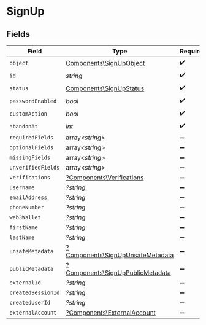 # SignUp


## Fields

| Field                                                                               | Type                                                                                | Required                                                                            | Description                                                                         |
| ----------------------------------------------------------------------------------- | ----------------------------------------------------------------------------------- | ----------------------------------------------------------------------------------- | ----------------------------------------------------------------------------------- |
| `object`                                                                            | [Components\SignUpObject](../../Models/Components/SignUpObject.md)                  | :heavy_check_mark:                                                                  | N/A                                                                                 |
| `id`                                                                                | *string*                                                                            | :heavy_check_mark:                                                                  | N/A                                                                                 |
| `status`                                                                            | [Components\SignUpStatus](../../Models/Components/SignUpStatus.md)                  | :heavy_check_mark:                                                                  | N/A                                                                                 |
| `passwordEnabled`                                                                   | *bool*                                                                              | :heavy_check_mark:                                                                  | N/A                                                                                 |
| `customAction`                                                                      | *bool*                                                                              | :heavy_check_mark:                                                                  | N/A                                                                                 |
| `abandonAt`                                                                         | *int*                                                                               | :heavy_check_mark:                                                                  | N/A                                                                                 |
| `requiredFields`                                                                    | array<*string*>                                                                     | :heavy_minus_sign:                                                                  | N/A                                                                                 |
| `optionalFields`                                                                    | array<*string*>                                                                     | :heavy_minus_sign:                                                                  | N/A                                                                                 |
| `missingFields`                                                                     | array<*string*>                                                                     | :heavy_minus_sign:                                                                  | N/A                                                                                 |
| `unverifiedFields`                                                                  | array<*string*>                                                                     | :heavy_minus_sign:                                                                  | N/A                                                                                 |
| `verifications`                                                                     | [?Components\Verifications](../../Models/Components/Verifications.md)               | :heavy_minus_sign:                                                                  | N/A                                                                                 |
| `username`                                                                          | *?string*                                                                           | :heavy_minus_sign:                                                                  | N/A                                                                                 |
| `emailAddress`                                                                      | *?string*                                                                           | :heavy_minus_sign:                                                                  | N/A                                                                                 |
| `phoneNumber`                                                                       | *?string*                                                                           | :heavy_minus_sign:                                                                  | N/A                                                                                 |
| `web3Wallet`                                                                        | *?string*                                                                           | :heavy_minus_sign:                                                                  | N/A                                                                                 |
| `firstName`                                                                         | *?string*                                                                           | :heavy_minus_sign:                                                                  | N/A                                                                                 |
| `lastName`                                                                          | *?string*                                                                           | :heavy_minus_sign:                                                                  | N/A                                                                                 |
| `unsafeMetadata`                                                                    | [?Components\SignUpUnsafeMetadata](../../Models/Components/SignUpUnsafeMetadata.md) | :heavy_minus_sign:                                                                  | N/A                                                                                 |
| `publicMetadata`                                                                    | [?Components\SignUpPublicMetadata](../../Models/Components/SignUpPublicMetadata.md) | :heavy_minus_sign:                                                                  | N/A                                                                                 |
| `externalId`                                                                        | *?string*                                                                           | :heavy_minus_sign:                                                                  | N/A                                                                                 |
| `createdSessionId`                                                                  | *?string*                                                                           | :heavy_minus_sign:                                                                  | N/A                                                                                 |
| `createdUserId`                                                                     | *?string*                                                                           | :heavy_minus_sign:                                                                  | N/A                                                                                 |
| `externalAccount`                                                                   | [?Components\ExternalAccount](../../Models/Components/ExternalAccount.md)           | :heavy_minus_sign:                                                                  | N/A                                                                                 |